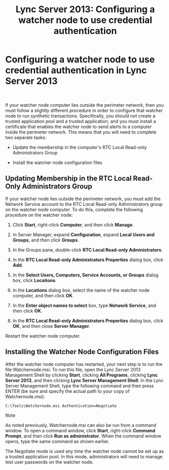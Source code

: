 ﻿---
title: 'Lync Server 2013: Configuring a watcher node to use credential authentication'
TOCTitle: Configuring a watcher node to use credential authentication
ms:assetid: 032e33f3-9483-42e6-a33c-347eb6779597
ms:mtpsurl: https://technet.microsoft.com/en-us/library/JJ204632(v=OCS.15)
ms:contentKeyID: 48183255
ms.date: 07/23/2014
mtps_version: v=OCS.15
---

# Configuring a watcher node to use credential authentication in Lync Server 2013

 


If your watcher node computer lies outside the perimeter network, then you must follow a slightly different procedure in order to configure that watcher node to run synthetic transactions. Specifically, you should not create a trusted application pool and a trusted application, and you must install a certificate that enables the watcher node to send alerts to a computer inside the perimeter network. This means that you will need to complete two separate tasks:

  - Update the membership in the computer's RTC Local Read-only Administrators Group

  - Install the watcher node configuration files

## Updating Membership in the RTC Local Read-Only Administrators Group

If your watcher node lies outside the perimeter network, you must add the Network Service account to the RTC Local Read-only Administrators group on the watcher node computer. To do this, complete the following procedure on the watcher node:

1.  Click **Start**, right-click **Computer**, and then click **Manage**.

2.  In Server Manager, expand **Configuration**, expand **Local Users and Groups**, and then click **Groups**.

3.  In the Groups pane, double-click **RTC Local Read-only Administrators**.

4.  In the **RTC Local Read-only Administrators Properties** dialog box, click **Add**.

5.  In the **Select Users, Computers, Service Accounts, or Groups** dialog box, click **Locations**.

6.  In the **Locations** dialog box, select the name of the watcher node computer, and then click **OK**.

7.  In the **Enter object names to select** box, type **Network Service**, and then click **OK**.

8.  In the **RTC Local Read-only Administrators Properties** dialog box, click **OK**, and then close **Server Manager**.

Restart the watcher node computer.

## Installing the Watcher Node Configuration Files

After the watcher node computer has restarted, your next step is to run the file Watchernode.msi. To run this file, open the Lync Server 2013 Management Shell by clicking **Start**, clicking **All Programs**, clicking **Lync Server 2013**, and then clicking **Lync Server Management Shell**. In the Lync Server Management Shell, type the following command and then press ENTER (be sure and specify the actual path to your copy of Watchernode.msi):

    C:\Tools\Watchernode.msi Authentication=Negotiate


> [!NOTE]
> As noted previously, Watchernode.msi can also be run from a command window. To open a command window, click <STRONG>Start</STRONG>, right-click <STRONG>Command Prompt</STRONG>, and then click <STRONG>Run as administrator</STRONG>. When the command window opens, type the same command as shown earlier.



The Negotiate mode is used any time the watcher node cannot be set up as a trusted application pool. In this mode, administrators will need to manage test user passwords on the watcher node.

